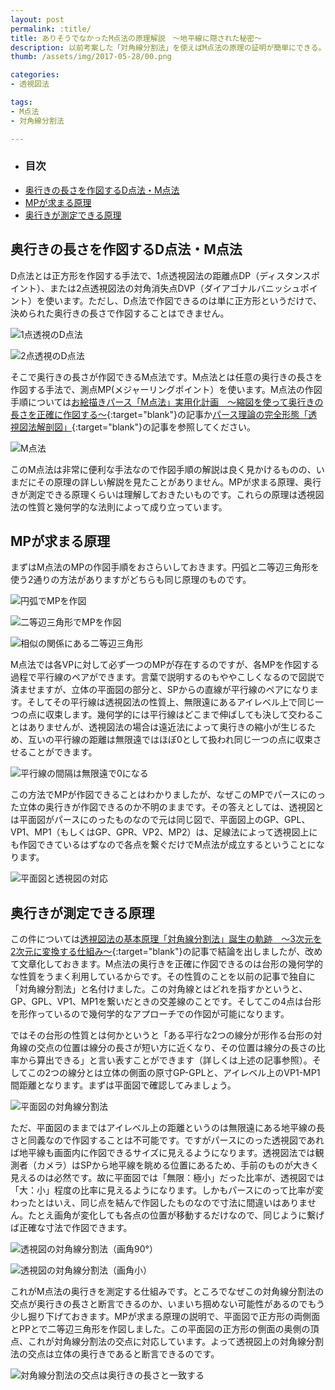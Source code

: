 ```yaml
---
layout: post
permalink: :title/
title: ありそうでなかったM点法の原理解説　〜地平線に隠された秘密〜
description: 以前考案した「対角線分割法」を使えばM点法の原理の証明が簡単にできる。M点法については作図手順の解説はよく目にするが、なぜその手順で正確に作図できるのかには触れられていない。消化不良ならこの記事を読むべし。
thumb: /assets/img/2017-05-28/00.png

categories:
- 透視図法

tags:
- M点法
- 対角線分割法

---
```


- ### 目次
- [奥行きの長さを作図するD点法・M点法](#奥行きの長さを作図するd点法m点法)
- [MPが求まる原理](#mpが求まる原理)
- [奥行きが測定できる原理](#奥行きが測定できる原理)


## 奥行きの長さを作図するD点法・M点法

D点法とは正方形を作図する手法で、1点透視図法の距離点DP（ディスタンスポイント）、または2点透視図法の対角消失点DVP（ダイアゴナルバニッシュポイント）を使います。ただし、D点法で作図できるのは単に正方形というだけで、決められた奥行きの長さで作図することはできません。

![1点透視のD点法](/assets/img/2017-05-28/01.png)

![2点透視のD点法](/assets/img/2017-05-28/02.png)

そこで奥行きの長さが作図できるM点法です。M点法とは任意の奥行きの長さを作図する手法で、測点MP(メジャーリングポイント）を使います。M点法の作図手順については[お絵描きパース「M点法」実用化計画　〜縮図を使って奥行きの長さを正確に作図する〜](/measuring-point-utilization-plan/index.html){:target="blank"}の記事か[パース理論の完全形態「透視図法解剖図」](/anatomical-chart-of-perspective/index.html){:target="blank"}の記事を参照してください。

![M点法](/assets/img/2017-05-28/03.png)

このM点法は非常に便利な手法なので作図手順の解説は良く見かけるものの、いまだにその原理の詳しい解説を見たことがありません。MPが求まる原理、奥行きが測定できる原理くらいは理解しておきたいものです。これらの原理は透視図法の性質と幾何学的な法則によって成り立っています。

## MPが求まる原理

まずはM点法のMPの作図手順をおさらいしておきます。円弧と二等辺三角形を使う2通りの方法がありますがどちらも同じ原理のものです。

![円弧でMPを作図](/assets/img/2017-05-28/04.png)

![二等辺三角形でMPを作図](/assets/img/2017-05-28/05.png)

![相似の関係にある二等辺三角形](/assets/img/2017-05-28/06.png)

M点法では各VPに対して必ず一つのMPが存在するのですが、各MPを作図する過程で平行線のペアができます。言葉で説明するのもややこしくなるので図説で済ませますが、立体の平面図の部分と、SPからの直線が平行線のペアになります。そしてその平行線は透視図法の性質上、無限遠にあるアイレベル上で同じ一つの点に収束します。幾何学的には平行線はどこまで伸ばしても決して交わることはありませんが、透視図法の場合は遠近法によって奥行きの縮小が生じるため、互いの平行線の距離は無限遠ではほぼ0として扱われ同じ一つの点に収束させることができます。

![平行線の間隔は無限遠で0になる](/assets/img/2017-05-28/07.png)

この方法でMPが作図できることはわかりましたが、なぜこのMPでパースにのった立体の奥行きが作図できるのか不明のままです。その答えとしては、透視図とは平面図がパースにのったものなので元は同じ図で、平面図上のGP、GPL、VP1、MP1（もしくはGP、GPR、VP2、MP2）は、足線法によって透視図上にも作図できているはずなので各点を繋ぐだけでM点法が成立するということになります。

![平面図と透視図の対応](/assets/img/2017-05-28/08.png)

## 奥行きが測定できる原理

この件については[透視図法の基本原理「対角線分割法」誕生の軌跡　〜3次元を2次元に変換する仕組み〜](/training/device-of-diagonal-split-graph-technique/index.html){:target="blank"}の記事で結論を出しましたが、改めて文章化しておきます。M点法の奥行きを正確に作図できるのは台形の幾何学的な性質をうまく利用しているからです。その性質のことを以前の記事で独自に「対角線分割法」と名付けました。この対角線とはどれを指すかというと、GP、GPL、VP1、MP1を繋いだときの交差線のことです。そしてこの4点は台形を形作っているので幾何学的なアプローチでの作図が可能になります。

ではその台形の性質とは何かというと「ある平行な2つの線分が形作る台形の対角線の交点の位置は線分の長さが短い方に近くなり、その位置は線分の長さの比率から算出できる」と言い表すことができます（詳しくは上述の記事参照）。そしてこの2つの線分とは立体の側面の原寸GP-GPLと、アイレベル上のVP1-MP1間距離となります。まずは平面図で確認してみましょう。

![平面図の対角線分割法](/assets/img/2017-05-28/09.png)

ただ、平面図のままではアイレベル上の距離というのは無限遠にある地平線の長さと同義なので作図することは不可能です。ですがパースにのった透視図であれば地平線も画面内に作図できるサイズに見えるようになります。透視図法では観測者（カメラ）はSPから地平線を眺める位置にあるため、手前のものが大きく見えるのは必然です。故に平面図では「無限：極小」だった比率が、透視図では「大：小」程度の比率に見えるようになります。しかもパースにのって比率が変わったとはいえ、同じ点を結んで作図したものなので寸法に間違いはありません。たとえ画角が変化しても各点の位置が移動するだけなので、同じように繋げば正確な寸法で作図できます。

![透視図の対角線分割法（画角90°）](/assets/img/2017-05-28/10.png)

![透視図の対角線分割法（画角小）](/assets/img/2017-05-28/11.png)

これがM点法の奥行きを測定する仕組みです。ところでなぜこの対角線分割法の交点が奥行きの長さと断言できるのか、いまいち掴めない可能性があるのでもう少し掘り下げておきます。MPが求まる原理の説明で、平面図で正方形の両側面とPPとで二等辺三角形を作図しました。この平面図の正方形の側面の奥側の頂点、これが対角線分割法の交点に対応しています。よって透視図上の対角線分割法の交点は立体の奥行きであると断言できるのです。

![対角線分割法の交点は奥行きの長さと一致する](/assets/img/2017-05-28/12.png)
